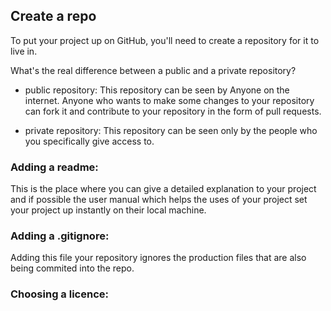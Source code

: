 ## Create a repo

To put your project up on GitHub, you'll need to create a repository for it to live in.



What's the real difference between a public and a private repository?
- public repository: This repository can be seen by Anyone on the internet.
                     Anyone who wants to make some changes to your repository can fork 
                     it and contribute to your repository in the form of pull requests.
 
- private repository: This repository can be seen only by the people who 
                     you specifically give access to.


<h3> Adding a readme: </h3>
This is the place where you can give a detailed explanation to your project
and if possible the user manual which helps the uses of your project set your
project up instantly on their local machine.

<h3> Adding a .gitignore: </h3>
Adding this file your repository ignores the production files that are also
being commited into the repo.

<h3> Choosing a licence: </h3>

